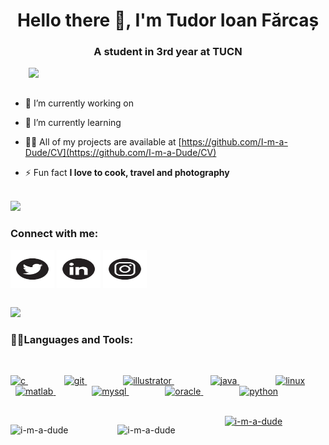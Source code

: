<h1 align="center">Hello there 👋, I'm Tudor Ioan Fărcaș</h1>
<h3 align="center">A student in 3rd year at TUCN</h3>
<img align="right" width="475" src="https://static.tumblr.com/17703a1b0ebd00c10d60b691376be5e3/gwe9tuq/8MMp8v0eg/tumblr_static_3sbomsnx6nk04ssw0g0gowc0c_640_v2.gif">
<br>
<br>




- 🔭 I’m currently working on

- 🌱 I’m currently learning 

- 👨‍💻 All of my projects are available at [https://github.com/I-m-a-Dude/CV](https://github.com/I-m-a-Dude/CV)

- ⚡ Fun fact **I love to cook, travel and photography**

<br>

</div><img src="https://user-images.githubusercontent.com/73097560/115834477-dbab4500-a447-11eb-908a-139a6edaec5c.gif">

<br>

<h3 align="left">Connect with me:</h3>
<p align="left">
<a href="https://twitter.com/i_am_aa_dude" target="blank"><img align="center" src="https://github.com/I-m-a-Dude/I-m-a-Dude/blob/main/Toto/twitter.svg" alt="i_am_aa_dude" height="60" width="70" /></a>
<a href="https://linkedin.com/in/tudor-ioan-fărcaș" target="blank"><img align="center" src="https://github.com/I-m-a-Dude/I-m-a-Dude/blob/main/Toto/linked.svg" alt="tudor ioan fărcaș" height="60" width="70" /></a>
<a href="https://instagram.com/tudor.i.farcas" target="blank"><img align="center" src="https://github.com/I-m-a-Dude/I-m-a-Dude/blob/main/Toto/insta.svg" alt="tudor.i.farcas" height="60" width="70" /></a>
</p>


<br>

</div><img src="https://user-images.githubusercontent.com/73097560/115834477-dbab4500-a447-11eb-908a-139a6edaec5c.gif">

<br>

<h3 align="left">👨‍💻Languages and Tools:</h3>
<br>

<p align="left">
  <a href="https://www.cprogramming.com/" target="_blank" rel="noreferrer" style="margin-right: 50px;">
    <img src="https://cdn.jsdelivr.net/gh/devicons/devicon/icons/c/c-plain.svg" alt="c" width="40" height="40">
  </a>
  &nbsp
  <a href="https://git-scm.com/" target="_blank" rel="noreferrer" style="margin-right: 50px;">
    <img src="https://cdn.jsdelivr.net/gh/devicons/devicon/icons/git/git-original.svg" alt="git" width="40" height="40">
  </a>
  &nbsp
  <a href="https://www.adobe.com/in/products/illustrator.html" target="_blank" rel="noreferrer" style="margin-right: 50px;">
    <img src="https://www.vectorlogo.zone/logos/adobe_illustrator/adobe_illustrator-icon.svg" alt="illustrator" width="40" height="40">
  </a>
  &nbsp
  <a href="https://www.java.com" target="_blank" rel="noreferrer" style="margin-right: 50px;">
    <img src="https://cdn.jsdelivr.net/gh/devicons/devicon/icons/java/java-original.svg" alt="java" width="40" height="40">
  </a>
  &nbsp
  <a href="https://www.linux.org/" target="_blank" rel="noreferrer" style="margin-right: 50px;">
    <img src="https://cdn.jsdelivr.net/gh/devicons/devicon/icons/linux/linux-original.svg" alt="linux" width="40" height="40">
  </a>
  &nbsp
  <a href="https://www.mathworks.com/" target="_blank" rel="noreferrer" style="margin-right: 50px;">
    <img src="https://cdn.jsdelivr.net/gh/devicons/devicon/icons/matlab/matlab-original.svg" alt="matlab" width="40" height="40">
  </a>
  &nbsp
  <a href="https://www.mysql.com/" target="_blank" rel="noreferrer" style="margin-right: 50px;">
    <img src="https://cdn.jsdelivr.net/gh/devicons/devicon/icons/mysql/mysql-original.svg" alt="mysql" width="40" height="40">
  </a>
  &nbsp
  <a href="https://www.oracle.com/" target="_blank" rel="noreferrer" style="margin-right: 50px;">
    <img src="https://cdn.jsdelivr.net/gh/devicons/devicon/icons/oracle/oracle-original.svg" alt="oracle" width="40" height="40">
  </a>
  &nbsp
  <a href="https://www.python.org" target="_blank" rel="noreferrer" style="margin-right: 50px;">
    <img src="https://cdn.jsdelivr.net/gh/devicons/devicon/icons/python/python-original.svg" alt="python" width="40" height="40">
  </a>
</p>



<br>

<div style="display: flex; justify-content: space-between;">
  <div style="flex: 1; margin-right: 10px;">
    <p><img src="https://github-readme-stats.vercel.app/api?username=i-m-a-dude&show_icons=true&locale=en&layout=compact&theme=vision-friendly-dark" alt="i-m-a-dude" /></p>
  </div>
  <div style="flex: 1; margin-right: 10px;">
    <p><img src="https://github-readme-streak-stats.herokuapp.com/?user=i-m-a-dude&layout=compact&theme=vision-friendly-dark" alt="i-m-a-dude" /></p>
  </div>
  <div style="flex: 1;">
    <a style="text-align: right;" href="https://github.com/anuraghazra/github-readme-stats">
      <img src="https://github-readme-stats.vercel.app/api/top-langs/?username=i-m-a-dude&layout=compact&theme=vision-friendly-dark" alt="i-m-a-dude">
    </a>
  </div>
</div>

<br>


